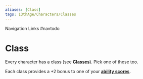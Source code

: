 ```yaml
---
aliases: [Class]
tags: 13thAge/Characters/Classes
---
```


Navigation Links
#navtodo 

# Class

Every character has a class (see **[Classes](../06_Classes/06_Classes.md)**). Pick one of these too.

Each class provides a +2 bonus to one of your **[ability scores](3-Abilities.md)**.
